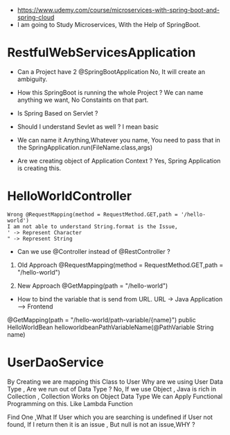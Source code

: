 

- https://www.udemy.com/course/microservices-with-spring-boot-and-spring-cloud
- I am going to Study Microservices, With the Help of SpringBoot.

# RestfulWebServicesApplication
- Can a Project have 2 @SpringBootApplication
	No, It will create an ambiguity.

- How this SpringBoot is running the whole Project ?
	We can name anything we want, No Constaints on that part.

- Is Spring Based on Servlet ?
- Should I understand Sevlet as well ? I mean basic

- We can name it Anything,Whatever you name, 
	You need to pass that in the SpringApplication.run(FileName.class,args)
 
- Are we creating object of Application Context ?
	Yes, Spring Application is creating this.


# HelloWorldController
	Wrong @RequestMapping(method = RequestMethod.GET,path = '/hello-world')
	I am not able to understand String.format is the Issue,
	' -> Represent Character 
	" -> Represent String 
 
- Can we use @Controller instead of @RestController ?

1. Old Approach
	@RequestMapping(method = RequestMethod.GET,path = "/hello-world")
	
2. New Approach
	@GetMapping(path = "/hello-world")


- How to bind the variable that is send from URL.
	URL -> Java Application --> Frontend

@GetMapping(path = "/hello-world/path-variable/{name}")
public HelloWorldBean helloworldbeanPathVariableName(@PathVariable String name) 


# UserDaoService
By Creating we are mapping this Class to User
Why are we using User Data Type , Are we run out of Data Type ?
No, If we use Object , Java is rich in Collection , Collection Works on Object Data Type
We can Apply Functional Programming on this.
Like Lambda Function


Find One ,What If User which you are searching is undefined
if User not found, If I return then it is an issue , But null is not an issue,WHY ?
		